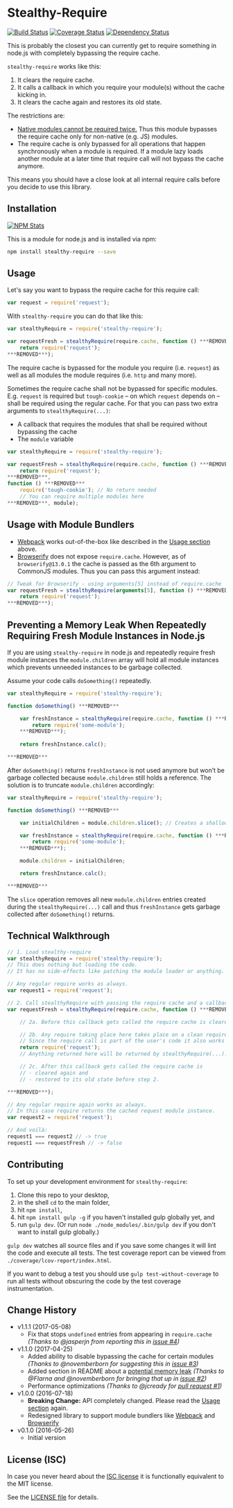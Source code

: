 # Stealthy-Require

[![Build Status](https://img.shields.io/travis/analog-nico/stealthy-require/master.svg?style=flat-square)](https://travis-ci.org/analog-nico/stealthy-require)
[![Coverage Status](https://img.shields.io/coveralls/analog-nico/stealthy-require.svg?style=flat-square)](https://coveralls.io/r/analog-nico/stealthy-require)
[![Dependency Status](https://img.shields.io/david/analog-nico/stealthy-require.svg?style=flat-square)](https://david-dm.org/analog-nico/stealthy-require)

This is probably the closest you can currently get to require something in node.js with completely bypassing the require cache.

`stealthy-require` works like this:

1. It clears the require cache.
2. It calls a callback in which you require your module(s) without the cache kicking in.
3. It clears the cache again and restores its old state.

The restrictions are:

- [Native modules cannot be required twice.](https://github.com/nodejs/node/issues/5016) Thus this module bypasses the require cache only for non-native (e.g. JS) modules.
- The require cache is only bypassed for all operations that happen synchronously when a module is required. If a module lazy loads another module at a later time that require call will not bypass the cache anymore.

This means you should have a close look at all internal require calls before you decide to use this library.

## Installation

[![NPM Stats](https://nodei.co/npm/stealthy-require.png?downloads=true)](https://npmjs.org/package/stealthy-require)

This is a module for node.js and is installed via npm:

``` bash
npm install stealthy-require --save
```

## Usage

Let's say you want to bypass the require cache for this require call:

``` js
var request = require('request');
```

With `stealthy-require` you can do that like this:

``` js
var stealthyRequire = require('stealthy-require');

var requestFresh = stealthyRequire(require.cache, function () ***REMOVED***
    return require('request');
***REMOVED***);
```

The require cache is bypassed for the module you require (i.e. `request`) as well as all modules the module requires (i.e. `http` and many more).

Sometimes the require cache shall not be bypassed for specific modules. E.g. `request` is required but `tough-cookie` – on which `request` depends on – shall be required using the regular cache. For that you can pass two extra arguments to `stealthyRequire(...)`:

- A callback that requires the modules that shall be required without bypassing the cache
- The `module` variable

``` js
var stealthyRequire = require('stealthy-require');

var requestFresh = stealthyRequire(require.cache, function () ***REMOVED***
    return require('request');
***REMOVED***,
function () ***REMOVED***
    require('tough-cookie'); // No return needed
    // You can require multiple modules here
***REMOVED***, module);
```

## Usage with Module Bundlers

- [Webpack](https://webpack.github.io) works out-of-the-box like described in the [Usage section](#usage) above.
- [Browserify](http://browserify.org) does not expose `require.cache`. However, as of `browserify@13.0.1` the cache is passed as the 6th argument to CommonJS modules. Thus you can pass this argument instead:

``` js
// Tweak for Browserify - using arguments[5] instead of require.cache
var requestFresh = stealthyRequire(arguments[5], function () ***REMOVED***
    return require('request');
***REMOVED***);
```

## Preventing a Memory Leak When Repeatedly Requiring Fresh Module Instances in Node.js

If you are using `stealthy-require` in node.js and repeatedly require fresh module instances the `module.children` array will hold all module instances which prevents unneeded instances to be garbage collected.

Assume your code calls `doSomething()` repeatedly.

``` js
var stealthyRequire = require('stealthy-require');

function doSomething() ***REMOVED***

    var freshInstance = stealthyRequire(require.cache, function () ***REMOVED***
        return require('some-module');
    ***REMOVED***);
    
    return freshInstance.calc();

***REMOVED***
```

After `doSomething()` returns `freshInstance` is not used anymore but won’t be garbage collected because `module.children` still holds a reference. The solution is to truncate `module.children` accordingly:

``` js
var stealthyRequire = require('stealthy-require');

function doSomething() ***REMOVED***

    var initialChildren = module.children.slice(); // Creates a shallow copy of the array

    var freshInstance = stealthyRequire(require.cache, function () ***REMOVED***
        return require('some-module');
    ***REMOVED***);

    module.children = initialChildren;

    return freshInstance.calc();

***REMOVED***
```

The `slice` operation removes all new `module.children` entries created during the `stealthyRequire(...)` call and thus `freshInstance` gets garbage collected after `doSomething()` returns.


## Technical Walkthrough

``` js
// 1. Load stealthy-require
var stealthyRequire = require('stealthy-require');
// This does nothing but loading the code.
// It has no side-effects like patching the module loader or anything.

// Any regular require works as always.
var request1 = require('request');

// 2. Call stealthyRequire with passing the require cache and a callback.
var requestFresh = stealthyRequire(require.cache, function () ***REMOVED***

    // 2a. Before this callback gets called the require cache is cleared.

    // 2b. Any require taking place here takes place on a clean require cache.
    // Since the require call is part of the user's code it also works with module bundlers.
    return require('request');
    // Anything returned here will be returned by stealthyRequire(...).

    // 2c. After this callback gets called the require cache is
    // - cleared again and
    // - restored to its old state before step 2.

***REMOVED***);

// Any regular require again works as always.
// In this case require returns the cached request module instance.
var request2 = require('request');

// And voilà:
request1 === request2 // -> true
request1 === requestFresh // -> false
```

## Contributing

To set up your development environment for `stealthy-require`:

1. Clone this repo to your desktop,
2. in the shell `cd` to the main folder,
3. hit `npm install`,
4. hit `npm install gulp -g` if you haven't installed gulp globally yet, and
5. run `gulp dev`. (Or run `node ./node_modules/.bin/gulp dev` if you don't want to install gulp globally.)

`gulp dev` watches all source files and if you save some changes it will lint the code and execute all tests. The test coverage report can be viewed from `./coverage/lcov-report/index.html`.

If you want to debug a test you should use `gulp test-without-coverage` to run all tests without obscuring the code by the test coverage instrumentation.

## Change History

- v1.1.1 (2017-05-08)
    - Fix that stops `undefined` entries from appearing in `require.cache` *(Thanks to @jasperjn from reporting this in [issue #4](https://github.com/analog-nico/stealthy-require/issues/4))*
- v1.1.0 (2017-04-25)
    - Added ability to disable bypassing the cache for certain modules *(Thanks to @novemberborn for suggesting this in [issue #3](https://github.com/analog-nico/stealthy-require/issues/3))*
    - Added section in README about a [potential memory leak](#preventing-a-memory-leak-when-repeatedly-requiring-fresh-module-instances-in-nodejs) *(Thanks to @Flarna and @novemberborn for bringing that up in [issue #2](https://github.com/analog-nico/stealthy-require/issues/2))*
    - Performance optimizations *(Thanks to @jcready for [pull request #1](https://github.com/analog-nico/stealthy-require/pull/1))*
- v1.0.0 (2016-07-18)
    - **Breaking Change:** API completely changed. Please read the [Usage section](#usage) again.
    - Redesigned library to support module bundlers like [Webpack](https://webpack.github.io) and [Browserify](http://browserify.org)
- v0.1.0 (2016-05-26)
    - Initial version

## License (ISC)

In case you never heard about the [ISC license](http://en.wikipedia.org/wiki/ISC_license) it is functionally equivalent to the MIT license.

See the [LICENSE file](LICENSE) for details.

